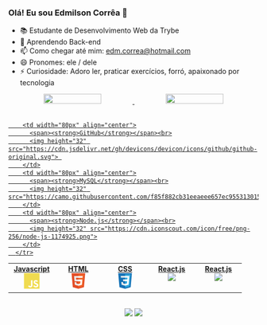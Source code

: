 ### Olá! Eu sou Edmilson Corrêa 👋

- 📚 Estudante de Desenvolvimento Web da Trybe
- 🌱 Aprendendo Back-end 
- 📫 Como chegar até mim: edm.correa@hotmail.com
- 😄 Pronomes: ele / dele
- ⚡ Curiosidade: Adoro ler, praticar exercícios, forró, apaixonado por tecnologia

<div align="center">
  <a href="https://github.com/edmcorrea">
  <img width="48%" height="48%" src="https://github-readme-stats.vercel.app/api?username=edmcorrea&show_icons=true&theme=dark&include_all_commits=true&count_private=true"/>
  <img width="48%" height="48%" src="https://github-readme-stats.vercel.app/api/top-langs/?username=edmcorrea&layout=compact&langs_count=7&theme=dark"/>
</div>
  
 <br />
    
 <table width="320px" align="center">
   <tbody>
      <tr valign="top">
        <td width="80px" align="center">
          <span><strong>Javascript</strong></span><br>
          <img height="32" src="https://raw.githubusercontent.com/devicons/devicon/master/icons/javascript/javascript-plain.svg">
        </td>
        <td width="80px" align="center">
          <span><strong>HTML</strong></span><br>
          <img height="32" src="https://raw.githubusercontent.com/devicons/devicon/master/icons/html5/html5-original.svg">
        </td>
        <td width="80px" align="center">
          <span><strong>CSS</strong></span><br>
          <img height="32" src="https://raw.githubusercontent.com/devicons/devicon/master/icons/css3/css3-original.svg">
        </td>
        <td width="80px" align="center">
          <span><strong>React.js</strong></span><br>
          <img height="32" src="https://cdn.jsdelivr.net/gh/devicons/devicon/icons/react/react-original.svg">
        </td>
        <td width="80px" align="center">
          <span><strong>React.js</strong></span><br>
          <img height="32" src="https://uxwing.com/wp-content/themes/uxwing/download/brands-and-social-media/redux-icon.png">
        </td>
        
        <td width="80px" align="center">
          <span><strong>GitHub</strong></span><br>
          <img height="32" src="https://cdn.jsdelivr.net/gh/devicons/devicon/icons/github/github-original.svg"> 
        </td>
        <td width="80px" align="center">
          <span><strong>MySQL</strong></span><br>
          <img height="32" src="https://camo.githubusercontent.com/f85f882cb31eeaeee657ec955313015c30378e8f56c3dc2f06933b617a276cfd/68747470733a2f2f77372e706e6777696e672e636f6d2f706e67732f3734372f3739382f706e672d7472616e73706172656e742d6d7973716c2d6c6f676f2d6d7973716c2d64617461626173652d7765622d646576656c6f706d656e742d636f6d70757465722d736f6674776172652d646f6c7068696e2d6d6172696e652d6d616d6d616c2d616e696d616c732d746578742d7468756d626e61696c2e706e67">
        </td>
        <td width="80px" align="center">
          <span><strong>Node.js</strong></span><br>
          <img height="32" src="https://cdn.iconscout.com/icon/free/png-256/node-js-1174925.png">
        </td>
      </tr>
   </tbody>   
 </table>  
     
 <br />  
  
<div style="display: inline_block" align="center"> 
  <a href="https://www.linkedin.com/in/edmilsoncorrea/" target="_blank"><img src="https://img.shields.io/badge/-LinkedIn-%230077B5?style=for-the-badge&logo=linkedin&logoColor=white"       target="_blank"></a> 
  <a href = "mailto:edm.correa@hotmail.com"><img src="https://img.shields.io/badge/-Gmail-%23333?style=for-the-badge&logo=gmail&logoColor=white" target="_blank"></a>    
</div>

 <br />

